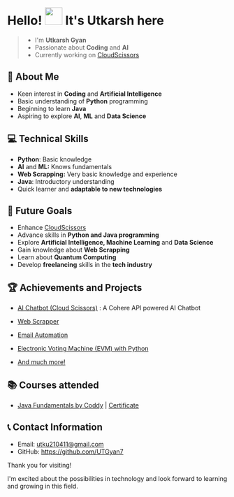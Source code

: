 # Hello! <img src="https://media.giphy.com/media/hvRJCLFzcasrR4ia7z/giphy.gif" width = "40px"/> It's Utkarsh here
> - I'm **Utkarsh Gyan**
> - Passionate about **Coding** and **AI**
> - Currently working on [CloudScissors](https://cloudscisors.streamlit.app)
## 🌟 About Me

- Keen interest in **Coding** and **Artificial Intelligence**
- Basic understanding of **Python** programming
- Beginning to learn **Java**
- Aspiring to explore **AI**, **ML** and **Data Science**

## 💻 Technical Skills

- **Python**: Basic knowledge
- **AI** and **ML:** Knows fundamentals
- **Web Scrapping:** Very basic knowledge and experience
- **Java**: Introductory understanding
- Quick learner and **adaptable to new technologies**

## 🚀 Future Goals

- Enhance [CloudScissors](https://cloudscisors.streamlit.app)
- Advance skills in **Python and Java programming**
- Explore **Artificial Intelligence, Machine Learning** and **Data Science**
- Gain knowledge about **Web Scrapping**
- Learn about **Quantum Computing**
- Develop **freelancing** skills in the **tech industry**

## 🏆 Achievements and Projects

- [AI Chatbot (Cloud Scissors)](cloudscisors.streamlit.app) : A Cohere API powered AI Chatbot

- [Web Scrapper](https://github.com/UTGyan/web-scrapper)
  
- [Email Automation](https://github.com/UTGyan7/Email-Automation)
   
- [Electronic Voting Machine (EVM) with Python](https://github.com/UTGyan7/EVM-with-Python)
  
- [And much more!](https://github.com/UTGyan7?tab=repositories)
    
## 📚 Courses attended

- [Java Fundamentals by Coddy](https://coddy.tech/courses/java_fundamentals) | [Certificate](https://coddy.tech/certifications/YXgU36-cpiHhr)

## 📞 Contact Information

- Email: [utku210411@gmail.com](mailto:utku210411@gmail.com)
- GitHub: https://github.com/UTGyan7

Thank you for visiting! 

I'm excited about the possibilities in technology and look forward to learning and growing in this field.
